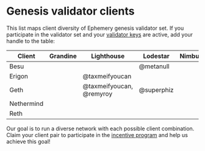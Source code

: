 # Genesis validator clients

This list maps client diversity of Ephemery genesis validator set. If you participate in the validator set and your [validator keys](https://github.com/ephemery-testnet/ephemery-genesis/tree/master/validators) are active, add your handle to the table: 

| Client     | Grandine | Lighthouse     | Lodestar | Nimbus | Prysm | Teku |
| ---------- | -------- | -------------- | -------- | ------ | ----- | ---- |
| Besu       |          |                | @metanull |        |       |  |
| Erigon     |          | @taxmeifyoucan |          |        |       |      |
| Geth       |          | @taxmeifyoucan, @remyroy | @superphiz         |        |       |      |
| Nethermind |          |                |          |        |       |      |
| Reth       |          |                |          |        |       |      |

Our goal is to run a diverse network with each possible client combination. Claim your client pair to participate in the [incentive program]( https://notes.ethereum.org/@MarioHavel/ephemery-incentives) and help us achieve this goal!
